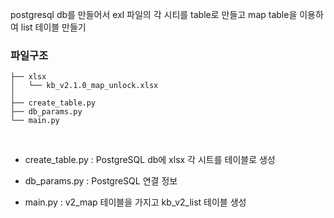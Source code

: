 postgresql db를 만들어서 exl 파일의 각 시티를 table로 만들고 map table을 이용하여 list 테이블 만들기

### 파일구조
```
├── xlsx
│   └── kb_v2.1.0_map_unlock.xlsx
│
├── create_table.py
├── db_params.py
└── main.py
```
</br>

- create_table.py : PostgreSQL db에 xlsx 각 시트를 테이블로 생성

- db_params.py : PostgreSQL 연결 정보

- main.py : v2_map 테이블을 가지고 kb_v2_list 테이블 생성